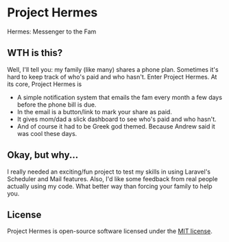 # Project Hermes
Hermes: Messenger to the Fam

## WTH is this?
Well, I'll tell you: my family (like many) shares a phone plan. Sometimes it's hard to keep track of who's paid and who hasn't.
Enter Project Hermes.
At its core, Project Hermes is
 - A simple notification system that emails the fam every month a few days before the phone bill is due.
 - In the email is a button/link to mark your share as paid.
 - It gives mom/dad a slick dashboard to see who's paid and who hasn't.
 - And of course it had to be Greek god themed. Because Andrew said it was cool these days.

## Okay, but why...
I really needed an exciting/fun project to test my skills in using Laravel's Scheduler and Mail features. Also, I'd like some feedback from real people actually using my code. What better way than forcing your family to help you.

## License

Project Hermes is open-source software licensed under the [MIT license](https://opensource.org/licenses/MIT).
